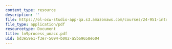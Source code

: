 ```yaml
---
content_type: resource
description: ''
file: https://ol-ocw-studio-app-qa.s3.amazonaws.com/courses/24-951-introduction-to-syntax-fall-2003/bd3e59e1f3e75094b002a5b69658e604_ln9process_unacc.pdf
file_type: application/pdf
resourcetype: Document
title: ln9process_unacc.pdf
uid: bd3e59e1-f3e7-5094-b002-a5b69658e604
---
```


